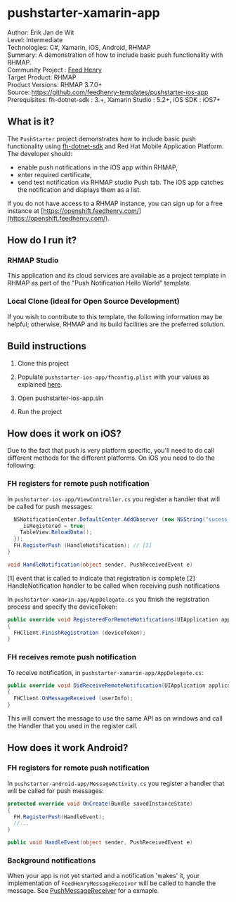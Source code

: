 # pushstarter-xamarin-app

Author: Erik Jan de Wit   
Level: Intermediate  
Technologies: C#, Xamarin, iOS, Android, RHMAP  
Summary: A demonstration of how to include basic push functionality with RHMAP.  
Community Project : [Feed Henry](http://feedhenry.org)  
Target Product: RHMAP  
Product Versions: RHMAP 3.7.0+   
Source: https://github.com/feedhenry-templates/pushstarter-ios-app  
Prerequisites: fh-dotnet-sdk : 3.+, Xamarin Studio : 5.2+, iOS SDK : iOS7+

## What is it?

The ```PushStarter``` project demonstrates how to include basic push functionality using [fh-dotnet-sdk](https://github.com/feedhenry/fh-dotnet-sdk) and Red Hat Mobile Application Platform. The developer should:
- enable push notifications in the iOS app within RHMAP, 
- enter required certificate,
- send test notification via RHMAP studio Push tab.
The iOS app catches the notification and displays them as a list.

If you do not have access to a RHMAP instance, you can sign up for a free instance at [https://openshift.feedhenry.com/](https://openshift.feedhenry.com/).

## How do I run it?  

### RHMAP Studio

This application and its cloud services are available as a project template in RHMAP as part of the "Push Notification Hello World" template.

### Local Clone (ideal for Open Source Development)

If you wish to contribute to this template, the following information may be helpful; otherwise, RHMAP and its build facilities are the preferred solution.

## Build instructions

1. Clone this project

2. Populate ```pushstarter-ios-app/fhconfig.plist``` with your values as explained [here](http://docs.feedhenry.com/v3/dev_tools/sdks/ios.html#ios-configure).

3. Open pushstarter-ios-app.sln

4. Run the project
 
## How does it work on iOS?

Due to the fact that push is very platform specific, you'll need to do call different methods for the different platforms. 
On iOS you need to do the following:

### FH registers for remote push notification

In ```pushstarter-ios-app/ViewController.cs``` you register a handler that will be called for push messages:

```csharp
  NSNotificationCenter.DefaultCenter.AddObserver (new NSString("sucess_registered"), (NSNotification obj) => { // [1]
    _isRegistered = true;
    TableView.ReloadData();
  });
  FH.RegisterPush (HandleNotification); // [2]
}

void HandleNotification(object sender, PushReceivedEvent e)
```
[1] event that is called to indicate that registration is complete
[2] HandleNotification handler to be called when receiving push notifications

In ```pushstarter-xamarin-app/AppDelegate.cs``` you finish the registration process and specify the deviceToken:

```csharp
public override void RegisteredForRemoteNotifications(UIApplication application, NSData deviceToken)
{
  FHClient.FinishRegistration (deviceToken);
}
```

### FH receives remote push notification

To receive notification, in ```pushstarter-xamarin-app/AppDelegate.cs```:

```csharp
public override void DidReceiveRemoteNotification(UIApplication application, NSDictionary userInfo, Action<UIBackgroundFetchResult> completionHandler)
{
  FHClient.OnMessageReceived (userInfo);
}
```
This will convert the message to use the same API as on windows and call the Handler that you used in the register call.

## How does it work Android?

### FH registers for remote push notification

In ```pushstarter-android-app/MessageActivity.cs``` you register a handler that will be called for push messages:

```csharp
protected override void OnCreate(Bundle savedInstanceState)
{
  FH.RegisterPush(HandleEvent);
  //...
}

public void HandleEvent(object sender, PushReceivedEvent e)
```
### Background notifications

When your app is not yet started and a notification 'wakes' it, your implementation of `FeedHenryMessageReceiver` will be called to handle the message. See [PushMessageReceiver](pushstarter-android-app/PushMessageReceiver.cs) for a exmaple.
